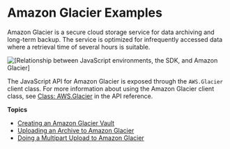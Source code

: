 # Amazon Glacier Examples<a name="glacier-examples"></a>

Amazon Glacier is a secure cloud storage service for data archiving and long\-term backup\. The service is optimized for infrequently accessed data where a retrieval time of several hours is suitable\.

![\[Relationship between JavaScript environments, the SDK, and Amazon Glacier\]](http://docs.aws.amazon.com/sdk-for-javascript/v2/developer-guide/images/code-samples-glacier.png)

The JavaScript API for Amazon Glacier is exposed through the `AWS.Glacier` client class\. For more information about using the Amazon Glacier client class, see [Class: AWS\.Glacier](https://docs.aws.amazon.com/AWSJavaScriptSDK/latest/AWS/Glacier.html) in the API reference\.

**Topics**
+ [Creating an Amazon Glacier Vault](glacier-example-creating-a-vault.md)
+ [Uploading an Archive to Amazon Glacier](glacier-example-uploadrchive.md)
+ [Doing a Multipart Upload to Amazon Glacier](glacier-example-multipart-upload.md)